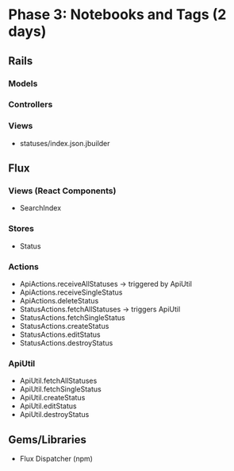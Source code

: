 # Phase 3: Notebooks and Tags (2 days)

## Rails
### Models

### Controllers

### Views
* statuses/index.json.jbuilder

## Flux
### Views (React Components)
* SearchIndex


### Stores
* Status

### Actions
* ApiActions.receiveAllStatuses -> triggered by ApiUtil
* ApiActions.receiveSingleStatus
* ApiActions.deleteStatus
* StatusActions.fetchAllStatuses -> triggers ApiUtil
* StatusActions.fetchSingleStatus
* StatusActions.createStatus
* StatusActions.editStatus
* StatusActions.destroyStatus

### ApiUtil
* ApiUtil.fetchAllStatuses
* ApiUtil.fetchSingleStatus
* ApiUtil.createStatus
* ApiUtil.editStatus
* ApiUtil.destroyStatus

## Gems/Libraries
* Flux Dispatcher (npm)
